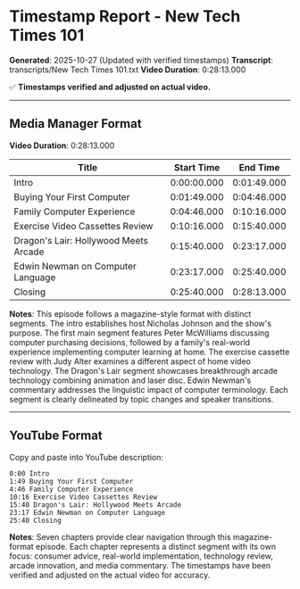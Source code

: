 # Timestamp Report - New Tech Times 101

**Generated**: 2025-10-27 (Updated with verified timestamps)
**Transcript**: transcripts/New Tech Times 101.txt
**Video Duration**: 0:28:13.000

✅ **Timestamps verified and adjusted on actual video.**

---

## Media Manager Format

**Video Duration**: 0:28:13.000

| Title | Start Time | End Time |
|-------|------------|----------|
| Intro | 0:00:00.000 | 0:01:49.000 |
| Buying Your First Computer | 0:01:49.000 | 0:04:46.000 |
| Family Computer Experience | 0:04:46.000 | 0:10:16.000 |
| Exercise Video Cassettes Review | 0:10:16.000 | 0:15:40.000 |
| Dragon's Lair: Hollywood Meets Arcade | 0:15:40.000 | 0:23:17.000 |
| Edwin Newman on Computer Language | 0:23:17.000 | 0:25:40.000 |
| Closing | 0:25:40.000 | 0:28:13.000 |

**Notes**: This episode follows a magazine-style format with distinct segments. The intro establishes host Nicholas Johnson and the show's purpose. The first main segment features Peter McWilliams discussing computer purchasing decisions, followed by a family's real-world experience implementing computer learning at home. The exercise cassette review with Judy Alter examines a different aspect of home video technology. The Dragon's Lair segment showcases breakthrough arcade technology combining animation and laser disc. Edwin Newman's commentary addresses the linguistic impact of computer terminology. Each segment is clearly delineated by topic changes and speaker transitions.

---

## YouTube Format

Copy and paste into YouTube description:

```
0:00 Intro
1:49 Buying Your First Computer
4:46 Family Computer Experience
10:16 Exercise Video Cassettes Review
15:40 Dragon's Lair: Hollywood Meets Arcade
23:17 Edwin Newman on Computer Language
25:40 Closing
```

**Notes**: Seven chapters provide clear navigation through this magazine-format episode. Each chapter represents a distinct segment with its own focus: consumer advice, real-world implementation, technology review, arcade innovation, and media commentary. The timestamps have been verified and adjusted on the actual video for accuracy.